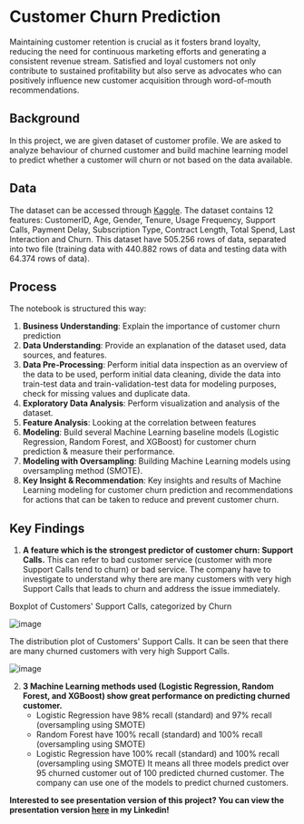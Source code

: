 # Customer Churn Prediction
Maintaining customer retention is crucial as it fosters brand loyalty, reducing the need for continuous marketing efforts and generating a consistent revenue stream. Satisfied and loyal customers not only contribute to sustained profitability but also serve as advocates who can positively influence new customer acquisition through word-of-mouth recommendations.

## Background
In this project, we are given dataset of customer profile. We are asked to analyze behaviour of churned customer and build machine learning model to predict whether a customer will churn or not based on the data available.

## Data
The dataset can be accessed through [Kaggle](https://www.kaggle.com/datasets/muhammadshahidazeem/customer-churn-dataset/data?select=customer_churn_dataset-training-master.csv). The dataset contains 12 features:  CustomerID, Age, Gender, Tenure, Usage Frequency, Support Calls, Payment Delay, Subscription Type, Contract Length, Total Spend, Last Interaction and Churn. This dataset have 505.256 rows of data, separated into two file (training data with 440.882 rows of data and testing data with 64.374 rows of data).

## Process
The notebook is structured this way:
1. **Business Understanding**: Explain the importance of customer churn prediction
2. **Data Understanding**: Provide an explanation of the dataset used, data sources, and features.
3. **Data Pre-Processing**: Perform initial data inspection as an overview of the data to be used, perform initial data cleaning, divide the data into train-test data and train-validation-test data for modeling purposes, check for missing values and duplicate data.
4. **Exploratory Data Analysis**: Perform visualization and analysis of the dataset.
5. **Feature Analysis**: Looking at the correlation between features
6. **Modeling**: Build several Machine Learning baseline models (Logistic Regression, Random Forest, and XGBoost) for customer churn prediction & measure their performance.
7. **Modeling with Oversampling**: Building Machine Learning models using oversampling method (SMOTE).
8. **Key Insight & Recommendation**: Key insights and results of Machine Learning modeling for customer churn prediction and recommendations for actions that can be taken to reduce and prevent customer churn.

## Key Findings
1. **A feature which is the strongest predictor of customer churn: Support Calls.** This can refer to bad customer service (customer with more Support Calls tend to churn) or bad service. The company have to investigate to understand why there are many customers with very high Support Calls that leads to churn and address the issue immediately.

Boxplot of Customers' Support Calls, categorized by Churn

![image](https://github.com/faisalghifariz/customer-churn-prediction/assets/90921520/373d8398-1fbe-4b8f-bc06-c6e796f9782e)

The distribution plot of Customers' Support Calls. It can be seen that there are many churned customers with very high Support Calls.

![image](https://github.com/faisalghifariz/customer-churn-prediction/assets/90921520/ec5736a2-cec6-48d5-b2eb-3644251d4a72)

2. **3 Machine Learning methods used (Logistic Regression, Random Forest, and XGBoost) show great performance on predicting churned customer.**
   - Logistic Regression have 98% recall (standard) and 97% recall (oversampling using SMOTE)
   - Random Forest have 100% recall (standard) and 100% recall (oversampling using SMOTE)
   - Logistic Regression have 100% recall (standard) and 100% recall (oversampling using SMOTE)
   It means all three models predict over 95 churned customer out of 100 predicted churned customer. The company can use one of the models to predict churned customers.



**Interested to see presentation version of this project? You can view the presentation version [here](https://www.linkedin.com/feed/update/urn:li:activity:7140013902850842624/) in my Linkedin!**
